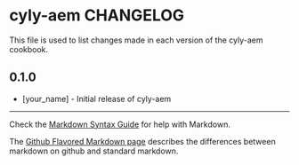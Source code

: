 cyly-aem CHANGELOG
==================

This file is used to list changes made in each version of the cyly-aem cookbook.

0.1.0
-----
- [your_name] - Initial release of cyly-aem

- - -
Check the [Markdown Syntax Guide](http://daringfireball.net/projects/markdown/syntax) for help with Markdown.

The [Github Flavored Markdown page](http://github.github.com/github-flavored-markdown/) describes the differences between markdown on github and standard markdown.
